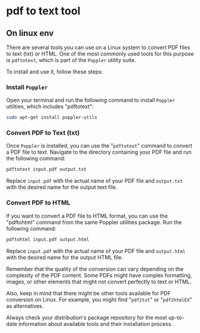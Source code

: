 # pdf to text tool

## On linux env

There are several tools you can use on a Linux system to convert PDF files to
text (txt) or HTML. One of the most commonly used tools for this purpose is
`pdftotext`, which is part of the `Poppler` utility suite.

To install and use it, follow these steps:

### Install `Poppler`

Open your terminal and run the following command to install `Poppler` utilities,
which includes "pdftotext":

```bash
sudo apt-get install poppler-utils
```

### Convert PDF to Text (txt)

Once `Poppler` is installed, you can use the "`pdftotext`" command to convert a
PDF file to text. Navigate to the directory containing your PDF file and run the
following command:

```bash
pdftotext input.pdf output.txt
```

Replace `input.pdf` with the actual name of your PDF file and `output.txt` with
the desired name for the output text file.

### Convert PDF to HTML

If you want to convert a PDF file to HTML format, you can use the "pdftohtml"
command from the same Poppler utilities package. Run the following command:

```bash
pdftohtml input.pdf output.html
```

Replace `input.pdf` with the actual name of your PDF file and `output.html` with
the desired name for the output HTML file.

Remember that the quality of the conversion can vary depending on the complexity
of the PDF content. Some PDFs might have complex formatting, images, or other
elements that might not convert perfectly to text or HTML.

Also, keep in mind that there might be other tools available for PDF conversion
on Linux. For example, you might find "`pdf2txt`" or "`pdf2htmlEX`" as
alternatives.

Always check your distribution's package repository for the most up-to-date
information about available tools and their installation process.
